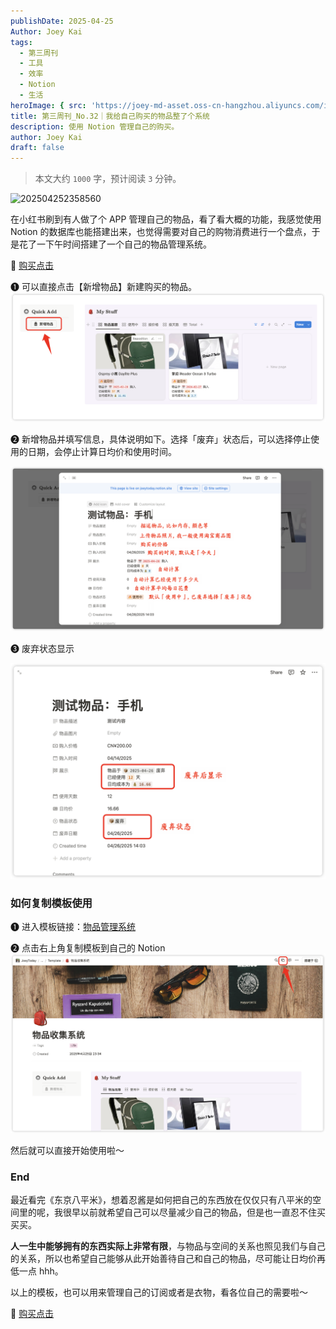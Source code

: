 ```yaml
---
publishDate: 2025-04-25
Author: Joey Kai
tags:
  - 第三周刊
  - 工具
  - 效率
  - Notion
  - 生活
heroImage: { src: 'https://joey-md-asset.oss-cn-hangzhou.aliyuncs.com/img/202504252358560.png', inferSize: true}
title: 第三周刊_No.32｜我给自己购买的物品整了个系统
description: 使用 Notion 管理自己的购买。
author: Joey Kai
draft: false
---
```


> 本文大约 `1000` 字，预计阅读 `3` 分钟。

![202504252358560](../assets/2025/202504252358560.png)

在小红书刷到有人做了个 APP 管理自己的物品，看了看大概的功能，我感觉使用 Notion 的数据库也能搭建出来，也觉得需要对自己的购物消费进行一个盘点，于是花了一下午时间搭建了一个自己的物品管理系统。

🛒 [购买点击](https://xhslink.com/m/2Mw6qn4NxYl)

❶ 可以直接点击【新增物品】新建购买的物品。
![202504261403589](../assets/2025/202504261403589.png)

❷ 新增物品并填写信息，具体说明如下。选择「废弃」状态后，可以选择停止使用的日期，会停止计算日均价和使用时间。

![202504261407941](../assets/2025/202504261407941.png)

❸ 废弃状态显示

![202504261410295](../assets/2025/202504261410295.png)


### 如何复制模板使用

❶ 进入模板链接：[物品管理系统](https://joeytoday.notion.site/1e015b43acf08033a7afc17ffcb17fdd)

❷ 点击右上角复制模板到自己的 Notion
![202504261415838](../assets/2025/202504261415838.png)

然后就可以直接开始使用啦～

### End

最近看完《东京八平米》，想着忍酱是如何把自己的东西放在仅仅只有八平米的空间里的呢，我很早以前就希望自己可以尽量减少自己的物品，但是也一直忍不住买买买。

**人一生中能够拥有的东西实际上非常有限**，与物品与空间的关系也照见我们与自己的关系，所以也希望自己能够从此开始善待自己和自己的物品，尽可能让日均价再低一点 hhh。

以上的模板，也可以用来管理自己的订阅或者是衣物，看各位自己的需要啦～

🛒 [购买点击](https://xhslink.com/m/2Mw6qn4NxYl)